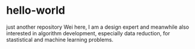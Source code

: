 # hello-world
just another repository
Wei here, I am a design expert and meanwhile also interested in algorithm development, especially data reduction, for stastistical and machine learning problems. 
